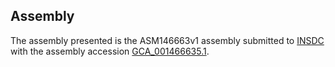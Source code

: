 

Assembly
--------

The assembly presented is the ASM146663v1 assembly submitted to
[INSDC](http://www.insdc.org) with the assembly accession
[GCA\_001466635.1](http://www.ebi.ac.uk/ena/data/view/GCA_001466635.1).

